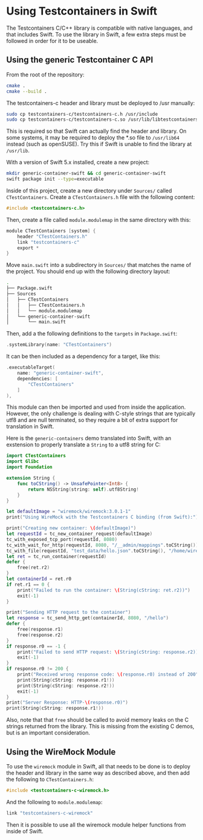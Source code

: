 # Using Testcontainers in Swift

The Testcontainers C/C++ library is compatible with native languages, and that includes Swift. To use the library in Swift, a few extra steps must be followed in order for it to be useable.

## Using the generic Testcontainer C API

From the root of the repository:

```bash
cmake .
cmake --build .
```

The testcontainers-c header and library must be deployed to /usr manually:

```bash
sudo cp testcontainers-c/testcontainers-c.h /usr/include
sudo cp testcontainers-c/testcontainers-c.so /usr/lib/libtestcontainers-c.so
```

This is required so that Swift can actually find the header and library. On some systems, it may be required to deploy the *.so file to `/usr/lib64` instead (such as openSUSE). Try this if Swift is unable to find the library at `/usr/lib`.

With a version of Swift 5.x installed, create a new project:

```bash
mkdir generic-container-swift && cd generic-container-swift
swift package init --type=executable
```

Inside of this project, create a new directory under `Sources/` called `CTestContainers`. Create a `CTestContainers.h` file with the following content:

```c
#include <testcontainers-c.h>
```

Then, create a file called `module.modulemap` in the same directory with this:

```c
module CTestContainers [system] {
    header "CTestContainers.h"
    link "testcontainers-c"
    export *
}
```

Move `main.swift` into a subdirectory in `Sources/` that matches the name of the project. You should end up with the following directory layout:

```bash
.
├── Package.swift
├── Sources
│   ├── CTestContainers
│   │   ├── CTestContainers.h
│   │   └── module.modulemap
│   └── generic-container-swift
│       └── main.swift
```

Then, add a the following definitions to the `targets` in `Package.swift`:

```swift
.systemLibrary(name: "CTestContainers")
```

It can be then included as a dependency for a target, like this:

```swift
.executableTarget(
    name: "generic-container-swift",
    dependencies: [
        "CTestContainers"
    ]
),
```

This module can then be imported and used from inside the application. However, the only challenge is dealing with C-style strings that are typically utf8 and are null terminated, so they require a bit of extra support for translation in Swift.

Here is the `generic-containers` demo translated into Swift, with an exstension to properly translate a `String` to a utf8 string for C:

```swift
import CTestContainers
import Glibc
import Foundation

extension String {
    func toCString() -> UnsafePointer<Int8> {
        return NSString(string: self).utf8String!
    }
}

let defaultImage = "wiremock/wiremock:3.0.1-1"
print("Using WireMock with the Testcontainers C binding (from Swift):")

print("Creating new container: \(defaultImage)")
let requestId = tc_new_container_request(defaultImage)
tc_with_exposed_tcp_port(requestId, 8080)
tc_with_wait_for_http(requestId, 8080, "/__admin/mappings".toCString())
tc_with_file(requestId, "test_data/hello.json".toCString(), "/home/wiremock/mappings/hello.json".toCString())
let ret = tc_run_container(requestId)
defer {
    free(ret.r2)
}
let containerId = ret.r0
if ret.r1 == 0 {
    print("Failed to run the container: \(String(cString: ret.r2))")
    exit(-1)
}

print("Sending HTTP request to the container")
let response = tc_send_http_get(containerId, 8080, "/hello")
defer {
    free(response.r1)
    free(response.r2)
}
if response.r0 == -1 {
    print("Failed to send HTTP request: \(String(cString: response.r2))")
    exit(-1)
}
if response.r0 != 200 {
    print("Received wrong response code: \(response.r0) instead of 200")
    print(String(cString: response.r1!))
    print(String(cString: response.r2!))
    exit(-1)
}
print("Server Response: HTTP-\(response.r0)")
print(String(cString: response.r1!))
```

Also, note that that `free` should be called to avoid memory leaks on the C strings returned from the library. This is missing from the existing C demos, but is an important consideration.

## Using the WireMock Module

To use the `wiremock` module in Swift, all that needs to be done is to deploy the header and library in the same way as described above, and then add the following to `CTestContainers.h`:

```c
#include <testcontainers-c-wiremock.h>
```

And the following to `module.modulemap`:

```c
link "testcontainers-c-wiremock"
```

Then it is possible to use all the wiremock module helper functions from inside of Swift.
